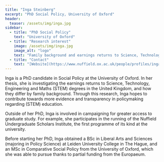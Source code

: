 ```yaml
---
title: "Inga Steinberg"
excerpt: "PhD Social Policy, University of Oxford"
header:
  teaser: /assets/img/inga.jpg
sidebar:
  - title: "PhD Social Policy"
    text: "University of Oxford"
  - title: "Research interest"
    image: /assets/img/inga.jpg
    image_alt: "logo"
    text: "Family background and earnings returns to Science, Technology, Engineering and Maths degrees in the UK"
  - title: "Contact"
    text: "[Website](https://www.nuffield.ox.ac.uk/people/profiles/inga-steinberg/)"
---
```


Inga is a PhD candidate in Social Policy at the University of Oxford. In her thesis, she is investigating the earnings returns to Science, Technology, Engineering and Maths (STEM) degrees in the United Kingdom, and how they differ by family background. Through this research, Inga hopes to contribute towards more evidence and transparency in policymaking regarding (STEM) education.

Outside of her PhD, Inga is involved in campaigning for greater access to graduate study. For example, she participates in the running of the Nuffield Undergraduate Scholars Institute, the first programme of its kind at the university.

Before starting her PhD, Inga obtained a BSc in Liberal Arts and Sciences (majoring in Policy Science) at Leiden University College in The Hague, and an MSc in Comparative Social Policy from the University of Oxford, which she was able to pursue thanks to partial funding from the Europaeum.
